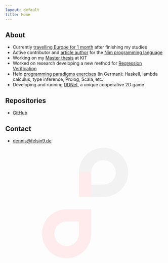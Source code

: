 ```yaml
---
layout: default
title: Home
---
```

## About

- Currently [travelling Europe for 1 month](http://hookrace.net/blog/travel-europe-3/) after finishing my studies
- Active contributor and [article author](http://hookrace.net/) for the [Nim programming language](http://nim-lang.org/)
- Working on my [Master thesis](phi/thesis/) at KIT
- Worked on research developing a new method for [Regression Verification](research/#automating-regression-verification)
- Held [programming paradigms exercises](http://www.student.kit.edu/~ubcqr/2014w/uebung_pp/) (in German): Haskell, lambda calculus, type inference, Prolog, Scala, etc.
- Developing and running [DDNet](http://ddnet.tw/), a unique cooperative 2D game

## Repositories

- [GitHub](https://github.com/def-)

## Contact

- [dennis@felsin9.de](mailto:dennis@felsin9.de)

<div style="text-align:center"><svg xmlns="http://www.w3.org/2000/svg" version="1" height="350" width="272.222"><g><path d="M194.5 0c-42.946 0-77.8 34.854-77.8 77.8v77.8h77.8c42.946 0 77.8-34.854 77.8-77.8s-34.854-77.8-77.8-77.8zm0 38.9c21.473 0 38.9 17.427 38.9 38.9s-17.427 38.9-38.9 38.9h-38.9v-38.9c0-21.473 17.427-38.9 38.9-38.9z" fill="#ffebeb"/><path d="M77.8 350.1c42.946 0 77.8-34.854 77.8-77.8v-77.8h-77.8c-42.946 0-77.8 34.854-77.8 77.8s34.854 77.8 77.8 77.8zm0-38.9c-21.473 0-38.9-17.427-38.9-38.9s17.427-38.9 38.9-38.9h38.9v38.9c0 21.473-17.427 38.9-38.9 38.9z" fill="#ffebeb"/><path d="M194.5 0c-42.918 0-77.755 34.811-77.798 77.719h38.897v77.881h38.902c42.946 0 77.8-34.854 77.8-77.8s-34.854-77.8-77.8-77.8zm0 38.9c21.473 0 38.9 17.427 38.9 38.9s-17.427 38.9-38.9 38.9h-38.9v-38.9c0-21.473 17.427-38.9 38.9-38.9z" fill="#f2f2f2"/></g></svg></div>
